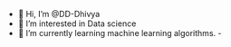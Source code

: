 - 👋 Hi, I’m @DD-Dhivya
- 👀 I’m interested in Data science
- 🌱 I’m currently learning machine learning algorithms.
-<!---
DD-Dhivya/DD-Dhivya is a ✨ special ✨ repository because its `README.md` (this file) appears on your GitHub profile.
You can click the Preview link to take a look at your changes.
--->
